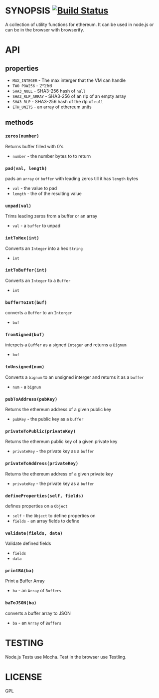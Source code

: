 # SYNOPSIS [![Build Status](https://travis-ci.org/ethereum/ethereumjs-util.svg)](https://travis-ci.org/ethereum/ethereumjs-util)
A collection of utility functions for ethereum. It can be used in node.js or can be in the browser with browserify.

# API
## properties
 - `MAX_INTEGER`  - The max interger that the VM can handle
 -  `TWO_POW256` - 2^256
 -  `SHA3_NULL` - SHA3-256 hash of `null`
 -  `SHA3_RLP_ARRAY` - SHA3-256 of an rlp of an empty array
 -  `SHA3_RLP` - SHA3-256 hash of the rlp of `null`
 -  `ETH_UNITS` - an array of ethereum units

## methods 
### `zeros(number)`
Returns buffer filled with 0's
- `number` - the number bytes to to return

### `pad(val, length)`
pads an `array` or `buffer` with leading zeros till it has `length` bytes
- `val`  - the value to pad
- `length` - the of the resulting value

### `unpad(val)`
Trims leading zeros from a buffer or an array
- `val` - a `buffer` to unpad

### `intToHex(int)`
Converts an `Integer` into a hex `String`
- `int`

### `intToBuffer(int)`
Converts an `Integer` to a `Buffer`
- `int`

### `bufferToInt(buf)`
converts a `Buffer` to an `Interger`
- `buf`

### `fromSigned(buf)`
interpets a `Buffer` as a signed `Integer` and returns a `Bignum`
- `buf`

### `toUnsigned(num)`
Converts a `bignum` to an unsigned interger and returns it as a `buffer`
- `num` - a `bignum`

### `pubToAddress(pubKey)`
Returns the ethereum address of a given public key
- `pubKey` - the public key as a `buffer`

### `privateToPublic(privateKey)`
Returns the ethereum public key of a given private key
- `privateKey` - the private key as a `buffer`

### `privateToAddress(privateKey)`
Returns the ethereum address of a given private key
- `privateKey` - the private key as a `buffer`

### `defineProperties(self, fields)`
defines properties on a `Object`
- `self` - the `Object` to define properties on
- `fields` - an array fields to define

### `validate(fields, data)`
Validate defined fields
- `fields`
- `data`

### `printBA(ba)`
Print a Buffer Array
- `ba` - an `Array` of `Buffers`

### `baToJSON(ba)`
converts a buffer array to JSON
- `ba` - an `Array` of `Buffers`

# TESTING
Node.js Tests use Mocha. Test in the browser use Testling.

# LICENSE
GPL
